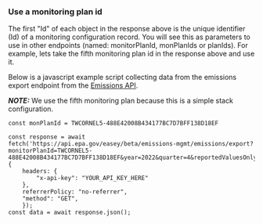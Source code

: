 ### Use a monitoring plan id

The first "Id" of each object in the response above is the unique identifier (Id) of a monitoring configuration record. You will see this as parameters to use in other endpoints (named: monitorPlanId, monPlanIds or planIds). For example, lets take the fifth monitoring plan id in the response above and use it.

Below is a javascript example script collecting data from the emissions export endpoint from the [Emissions API](https://www.epa.gov/power-sector/cam-api-portal#/swagger/beta-emissions-mgmt).

**_NOTE:_**  We use the fifth monitoring plan because this is a simple stack configuration.

```
const monPlanId = TWCORNEL5-488E42008B434177BC7D7BFF138D18EF
```

```
const response = await fetch('https://api.epa.gov/easey/beta/emissions-mgmt/emissions/export?monitorPlanId=TWCORNEL5-488E42008B434177BC7D7BFF138D18EF&year=2022&quarter=4&reportedValuesOnly=true',
{
    headers: {
        "x-api-key": "YOUR_API_KEY_HERE"
    },
    referrerPolicy: "no-referrer",
    "method": "GET",
    });
const data = await response.json();
```



